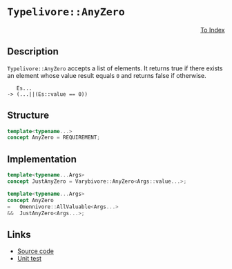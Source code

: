 <!-- Copyright 2024 Feng Mofan
SPDX-License-Identifier: Apache-2.0 -->

# `Typelivore::AnyZero`

<p style='text-align: right;'><a href="../../concepts.md#typelivore-any-zero">To Index</a></p>

## Description

`Typelivore::AnyZero` accepts a list of elements.
It returns true if there exists an element whose value result equals `0` and returns false if otherwise.

<pre><code>   Es...
-> (...||(Es::value == 0))</code></pre>

## Structure

```C++
template<typename...>
concept AnyZero = REQUIREMENT;
```

## Implementation

```C++
template<typename...Args>
concept JustAnyZero = Varybivore::AnyZero<Args::value...>;

template<typename...Args>
concept AnyZero
=   Omennivore::AllValuable<Args...>
&&  JustAnyZero<Args...>;
```

## Links

- [Source code](../../../../conceptrodon/descend/typelivore/concepts/any_zero.hpp)
- [Unit test](../../../../tests/unit/concepts/typelivore/any_zero.test.hpp)
